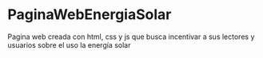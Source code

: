 # PaginaWebEnergiaSolar
Pagina web creada con html, css y js que busca incentivar a sus lectores y usuarios sobre el uso la energía solar 
